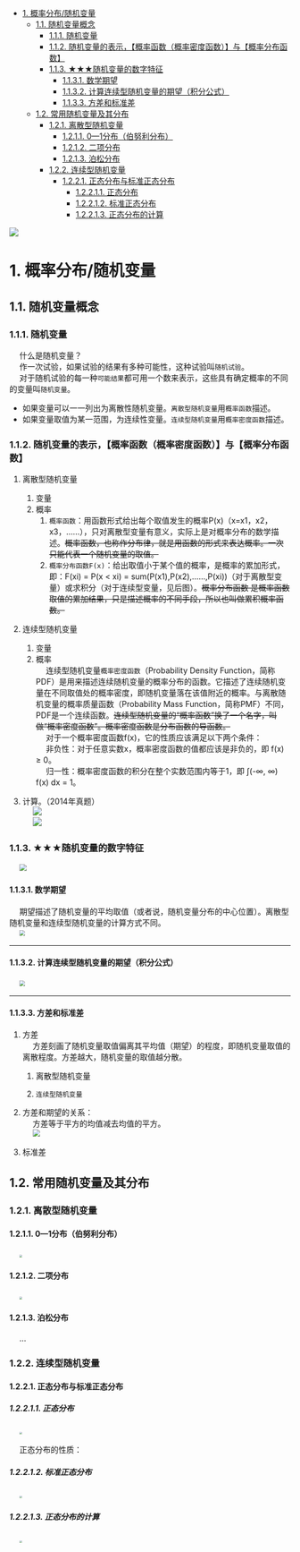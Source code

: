 
<!-- TOC -->

- [1. 概率分布/随机变量](#1-概率分布随机变量)
    - [1.1. 随机变量概念](#11-随机变量概念)
        - [1.1.1. 随机变量](#111-随机变量)
        - [1.1.2. 随机变量的表示，【概率函数（概率密度函数）】与【概率分布函数】](#112-随机变量的表示概率函数概率密度函数与概率分布函数)
        - [1.1.3. ★★★随机变量的数字特征](#113-★★★随机变量的数字特征)
            - [1.1.3.1. 数学期望](#1131-数学期望)
            - [1.1.3.2. 计算连续型随机变量的期望（积分公式）](#1132-计算连续型随机变量的期望积分公式)
            - [1.1.3.3. 方差和标准差](#1133-方差和标准差)
    - [1.2. 常用随机变量及其分布](#12-常用随机变量及其分布)
        - [1.2.1. 离散型随机变量](#121-离散型随机变量)
            - [1.2.1.1. 0—1分布（伯努利分布）](#1211-01分布伯努利分布)
            - [1.2.1.2. 二项分布](#1212-二项分布)
            - [1.2.1.3. 泊松分布](#1213-泊松分布)
        - [1.2.2. 连续型随机变量](#122-连续型随机变量)
            - [1.2.2.1. 正态分布与标准正态分布](#1221-正态分布与标准正态分布)
                - [1.2.2.1.1. 正态分布](#12211-正态分布)
                - [1.2.2.1.2. 标准正态分布](#12212-标准正态分布)
                - [1.2.2.1.3. 正态分布的计算](#12213-正态分布的计算)

<!-- /TOC -->

<img src="http://182.92.69.8:8081/img/drawio/statistics/statistics-2-1.drawio.png" style="zoom:100%">  </br>

# 1. 概率分布/随机变量  

## 1.1. 随机变量概念  
<!-- 
https://zhuanlan.zhihu.com/p/343367455?ivk_sa=1024320u&utm_id=0  
-->


### 1.1.1. 随机变量
&emsp; 什么是随机变量？  
&emsp; 作一次试验，如果试验的结果有多种可能性，这种试验叫`随机试验`。  
&emsp; 对于随机试验的每一种`可能结果`都可用一个数来表示，这些具有确定概率的不同的变量叫`随机变量`。  
* 如果变量可以一一列出为离散性随机变量。`离散型随机变量`用`概率函数`描述。  
* 如果变量取值为某一范围，为连续性变量。`连续型随机变量`用`概率密度函数`描述。  


### 1.1.2. 随机变量的表示，【概率函数（概率密度函数）】与【概率分布函数】  
<!-- 
https://zhuanlan.zhihu.com/p/640845751  
https://zhuanlan.zhihu.com/p/138401151  
https://wenku.baidu.com/view/dd70dc6dcc84b9d528ea81c758f5f61fb73628df.html
-->

1. 离散型随机变量
    1. 变量
    2. 概率  
        1. `概率函数`：⽤函数形式给出每个取值发⽣的概率P(x)（x=x1，x2，x3，……），只对离散型变量有意义，实际上是对概率分布的数学描述。~~概率函数，也称作分布律，就是用函数的形式来表达概率。一次只能代表一个随机变量的取值。~~    
        2. `概率分布函数F(x)`：给出取值⼩于某个值的概率，是概率的累加形式，即：F(xi) = P(x < xi) = sum(P(x1),P(x2),……,P(xi))（对于离散型变量）或求积分（对于连续型变量，见后图）。~~概率分布函数 是概率函数取值的累加结果，只是描述概率的不同手段，所以也叫做累积概率函数。~~  

2. 连续型随机变量  
    1. 变量
    2. 概率  
    &emsp; 连续型随机变量`概率密度函数`（Probability Density Function，简称PDF）是用来描述连续随机变量的概率分布的函数。它描述了连续随机变量在不同取值处的概率密度，即随机变量落在该值附近的概率。与离散随机变量的概率质量函数（Probability Mass Function，简称PMF）不同，PDF是一个连续函数。~~连续型随机变量的“概率函数”换了一个名字，叫做“概率密度函数”。概率密度函数是分布函数的导函数。~~    
    &emsp; 对于一个概率密度函数f(x)，它的性质应该满足以下两个条件：  
    &emsp; 非负性：对于任意实数x，概率密度函数的值都应该是非负的，即 f(x) ≥ 0。  
    &emsp; 归一性：概率密度函数的积分在整个实数范围内等于1，即 ∫(-∞, ∞) f(x) dx = 1。  

3. 计算。（2014年真题）  
&emsp; <img src="http://182.92.69.8:8081/img/stats/stats-197.png" style="zoom:100%">    
&emsp; <img src="http://182.92.69.8:8081/img/stats/stats-198.png" style="zoom:100%">    

### 1.1.3. ★★★随机变量的数字特征  
<!-- 
https://zhuanlan.zhihu.com/p/343367455?ivk_sa=1024320u&utm_id=0  
-->
&emsp; <img src="http://182.92.69.8:8081/img/stats/stats-137.png" style="zoom:80%">    

#### 1.1.3.1. 数学期望  
&emsp; 期望描述了随机变量的平均取值（或者说，随机变量分布的中心位置）。离散型随机变量和连续型随机变量的计算方式不同。  
&emsp; <img src="http://182.92.69.8:8081/img/stats/stats-162.png" style="zoom:60%">    

-------

#### 1.1.3.2. 计算连续型随机变量的期望（积分公式）  
<!-- 
&emsp; 密度函数求期望-积分函数  
https://baike.baidu.com/item/%E7%A7%AF%E5%88%86%E5%85%AC%E5%BC%8F/8556651?fr=ge_ala&_swebfr=220011 
-->
&emsp; <img src="http://182.92.69.8:8081/img/stats/stats-201.png" style="zoom:60%">  

-------

#### 1.1.3.3. 方差和标准差  
1. 方差  
    &emsp; 方差刻画了随机变量取值偏离其平均值（期望）的程度，即随机变量取值的离散程度。方差越大，随机变量的取值越分散。  

    1. 离散型随机变量  

    2. `连续型随机变量`  

2. 方差和期望的关系：  
&emsp; 方差等于平方的均值减去均值的平方。  
&emsp; <img src="http://182.92.69.8:8081/img/stats/stats-161.png" style="zoom:80%">    

3. 标准差  



## 1.2. 常用随机变量及其分布  
### 1.2.1. 离散型随机变量  
#### 1.2.1.1. 0—1分布（伯努利分布）  
&emsp; <img src="http://182.92.69.8:8081/img/stats/stats-11.png" style="zoom:30%">      


#### 1.2.1.2. 二项分布    
&emsp; <img src="http://182.92.69.8:8081/img/stats/stats-12.png" style="zoom:30%">      


#### 1.2.1.3. 泊松分布  
<!-- 
https://baike.baidu.com/item/%E6%B3%8A%E6%9D%BE%E5%88%86%E5%B8%83/1442110
-->
&emsp; ...  


### 1.2.2. 连续型随机变量  
#### 1.2.2.1. 正态分布与标准正态分布  
##### 1.2.2.1.1. 正态分布  
&emsp; <img src="http://182.92.69.8:8081/img/stats/stats-13.png" style="zoom:30%">      

&emsp; 正态分布的性质：  


##### 1.2.2.1.2. 标准正态分布  
&emsp; <img src="http://182.92.69.8:8081/img/stats/stats-14.png" style="zoom:30%">      


##### 1.2.2.1.3. 正态分布的计算 
&emsp; <img src="http://182.92.69.8:8081/img/stats/stats-15.png" style="zoom:30%">      
